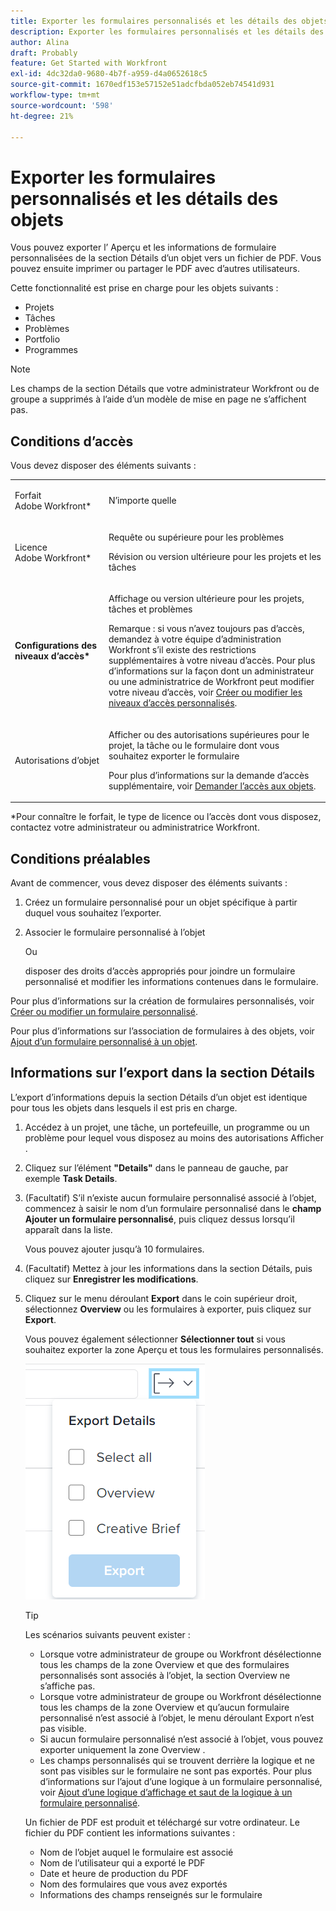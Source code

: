 ```yaml
---
title: Exporter les formulaires personnalisés et les détails des objets
description: Exporter les formulaires personnalisés et les détails des objets
author: Alina
draft: Probably
feature: Get Started with Workfront
exl-id: 4dc32da0-9680-4b7f-a959-d4a0652618c5
source-git-commit: 1670edf153e57152e51adcfbda052eb74541d931
workflow-type: tm+mt
source-wordcount: '598'
ht-degree: 21%

---
```


# Exporter les formulaires personnalisés et les détails des objets

Vous pouvez exporter l’ Aperçu et les informations de formulaire personnalisées de la section Détails d’un objet vers un fichier de PDF. Vous pouvez ensuite imprimer ou partager le PDF avec d’autres utilisateurs.

Cette fonctionnalité est prise en charge pour les objets suivants :

* Projets
* Tâches
* Problèmes
* Portfolio
* Programmes

<!--
* Billing records</p> <p>After you open a billing record on a project, you can use the Details area to attach a custom form to the record and fill it out. You can also export billing record information from the Details area.</p> </li>
  -->

>[!NOTE]
>
>Les champs de la section Détails que votre administrateur Workfront ou de groupe a supprimés à l’aide d’un modèle de mise en page ne s’affichent pas.

## Conditions d’accès

Vous devez disposer des éléments suivants :

<table style="table-layout:auto"> 
 <col> 
 <col> 
 <tbody> 
  <tr> 
   <td role="rowheader"> <p>Forfait Adobe Workfront*</p> </td> 
   <td>N’importe quelle</td> 
  </tr> 
  <tr> 
   <td role="rowheader"> <p>Licence Adobe Workfront*</p> </td> 
   <td> <p>Requête ou supérieure pour les problèmes</p> <p>Révision ou version ultérieure pour les projets et les tâches</p> </td> 
  </tr> 
  <tr data-mc-conditions=""> 
   <td role="rowheader"><strong>Configurations des niveaux d’accès*</strong> </td> 
   <td> <p>Affichage ou version ultérieure pour les projets, tâches et problèmes</p> <p>Remarque : si vous n’avez toujours pas d’accès, demandez à votre équipe d’administration Workfront s’il existe des restrictions supplémentaires à votre niveau d’accès. Pour plus d’informations sur la façon dont un administrateur ou une administratrice de Workfront peut modifier votre niveau d’accès, voir <a href="../../administration-and-setup/add-users/configure-and-grant-access/create-modify-access-levels.md" class="MCXref xref">Créer ou modifier les niveaux d’accès personnalisés</a>.</p> </td> 
  </tr> 
  <tr data-mc-conditions=""> 
   <td role="rowheader"> <p>Autorisations d’objet</p> </td> 
   <td> <p>Afficher ou des autorisations supérieures pour le projet, la tâche ou le formulaire dont vous souhaitez exporter le formulaire</p> <p>Pour plus d’informations sur la demande d’accès supplémentaire, voir <a href="../../workfront-basics/grant-and-request-access-to-objects/request-access.md" class="MCXref xref">Demander l’accès aux objets</a>.</p> </td> 
  </tr> 
 </tbody> 
</table>

&#42;Pour connaître le forfait, le type de licence ou l’accès dont vous disposez, contactez votre administrateur ou administratrice Workfront.

## Conditions préalables

Avant de commencer, vous devez disposer des éléments suivants :

1. Créez un formulaire personnalisé pour un objet spécifique à partir duquel vous souhaitez l’exporter.
1. Associer le formulaire personnalisé à l’objet

   Ou

   disposer des droits d’accès appropriés pour joindre un formulaire personnalisé et modifier les informations contenues dans le formulaire.

Pour plus d’informations sur la création de formulaires personnalisés, voir [Créer ou modifier un formulaire personnalisé](../../administration-and-setup/customize-workfront/create-manage-custom-forms/create-or-edit-a-custom-form.md).

Pour plus d’informations sur l’association de formulaires à des objets, voir [Ajout d’un formulaire personnalisé à un objet](../../workfront-basics/work-with-custom-forms/add-a-custom-form-to-an-object.md).

## Informations sur l’export dans la section Détails

L’export d’informations depuis la section Détails d’un objet est identique pour tous les objets dans lesquels il est pris en charge.

1. Accédez à un projet, une tâche, un portefeuille, un programme ou un problème pour lequel vous disposez au moins des autorisations Afficher .
1. Cliquez sur l’élément **&quot;Details&quot;** dans le panneau de gauche, par exemple **Task Details**.
1. (Facultatif) S’il n’existe aucun formulaire personnalisé associé à l’objet, commencez à saisir le nom d’un formulaire personnalisé dans le **champ Ajouter un formulaire personnalisé**, puis cliquez dessus lorsqu’il apparaît dans la liste.

   Vous pouvez ajouter jusqu’à 10 formulaires.

1. (Facultatif) Mettez à jour les informations dans la section Détails, puis cliquez sur **Enregistrer les modifications**.
1. Cliquez sur le menu déroulant **Export** dans le coin supérieur droit, sélectionnez **Overview** ou les formulaires à exporter, puis cliquez sur **Export**.

   Vous pouvez également sélectionner **Sélectionner tout** si vous souhaitez exporter la zone Aperçu et tous les formulaires personnalisés.

   ![](assets/export-custom-form-button-menu.png)

   >[!TIP]
   >
   >Les scénarios suivants peuvent exister :
   >
   >   
   >   
   >   * Lorsque votre administrateur de groupe ou Workfront désélectionne tous les champs de la zone Overview et que des formulaires personnalisés sont associés à l’objet, la section Overview ne s’affiche pas.
   >   * Lorsque votre administrateur de groupe ou Workfront désélectionne tous les champs de la zone Overview et qu’aucun formulaire personnalisé n’est associé à l’objet, le menu déroulant Export n’est pas visible.
   >   * Si aucun formulaire personnalisé n’est associé à l’objet, vous pouvez exporter uniquement la zone Overview .
   >   * Les champs personnalisés qui se trouvent derrière la logique et ne sont pas visibles sur le formulaire ne sont pas exportés. Pour plus d’informations sur l’ajout d’une logique à un formulaire personnalisé, voir [Ajout d’une logique d’affichage et saut de la logique à un formulaire personnalisé](../../administration-and-setup/customize-workfront/create-manage-custom-forms/display-or-skip-logic-custom-form.md).
   >   
   >

   Un fichier de PDF est produit et téléchargé sur votre ordinateur. Le fichier du PDF contient les informations suivantes :

   * Nom de l’objet auquel le formulaire est associé
   * Nom de l’utilisateur qui a exporté le PDF
   * Date et heure de production du PDF
   * Nom des formulaires que vous avez exportés
   * Informations des champs renseignés sur le formulaire
